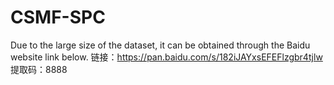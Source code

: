 # CSMF-SPC
Due to the large size of the dataset, it can be obtained through the Baidu website link below.
链接：https://pan.baidu.com/s/182iJAYxsEFEFlzgbr4tjlw 提取码：8888
